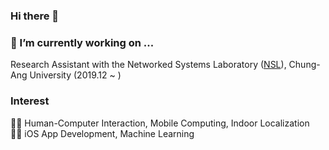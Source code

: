 ### Hi there 👋

### 🔭 I’m currently working on ...
Research Assistant with the Networked Systems Laboratory ([NSL](http://nsl.cau.ac.kr)), Chung-Ang University (2019.12 ~ )

### Interest
👨‍🔬 Human-Computer Interaction, Mobile Computing, Indoor Localization  
👨‍💻 iOS App Development, Machine Learning
 
<!--
**18changsung/18changsung** is a ✨ _special_ ✨ repository because its `README.md` (this file) appears on your GitHub profile.

Here are some ideas to get you started:

- 🔭 I’m currently working on ...
- 🌱 I’m currently learning ...
- 👯 I’m looking to collaborate on ...
- 🤔 I’m looking for help with ...
- 💬 Ask me about ...
- 📫 How to reach me: ...
- 😄 Pronouns: ...
- ⚡ Fun fact: ...
-->
